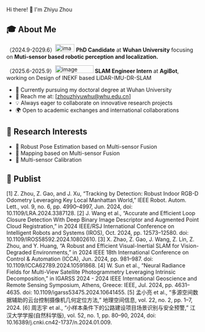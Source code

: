 Hi there! 👋 I'm Zhiyu Zhou

## 🎓 About Me

（2024.9-2029.6）<img width="50" height="20" alt="image" src="https://github.com/user-attachments/assets/a51970d8-15b4-4776-bb13-be60df211702" /> **PhD Candidate** at **Wuhan University** focusing on **Muti-sensor based robotic perception and localization.** 

（2025.6-2025.9）<img width="100" height="20" alt="image" src="https://github.com/user-attachments/assets/e56acdce-bbf0-4ee9-b851-549245bb024a" /> **SLAM Engineer Intern** at **AgiBot**, working on Design of INEKF based LiDAR-IMU-DR-SLAM

- 🌱 Currently pursuing my doctoral degree at Wuhan University
- 📧 Reach me at: [zhouzhiyuwhu@whu.edu.cn]
- 💡 Always eager to collaborate on innovative research projects
- 🌍 Open to academic exchanges and international collaborations

## 🔬 Research Interests        

<!-- 您可以根据实际研究方向修改这部分 -->
- 🤖 Robust Pose Estimation based on Multi-sensor Fusion
- 🤖 Mapping based on Multi-sensor Fusion
- 🤖 Multi-sensor Calibration

## 📔 Publist
[1] Z. Zhou, Z. Gao, and J. Xu, “Tracking by Detection: Robust Indoor RGB-D Odometry Leveraging Key Local Manhattan World,” IEEE Robot. Autom. Lett., vol. 9, no. 6, pp. 4990–4997, Jun. 2024, doi: 10.1109/LRA.2024.3387128.
[2] J. Wang et al., “Accurate and Efficient Loop Closure Detection With Deep Binary Image Descriptor and Augmented Point Cloud Registration,” in 2024 IEEE/RSJ International Conference on Intelligent Robots and Systems (IROS), Oct. 2024, pp. 12573–12580. doi: 10.1109/IROS58592.2024.10802610.
[3] X. Zhao, Z. Gao, J. Wang, Z. Lin, Z. Zhou, and Y. Huang, “A Robust and Efficient Visual-Inertial SLAM for Vision-Degraded Environments,” in 2024 IEEE 18th International Conference on Control & Automation (ICCA), Jun. 2024, pp. 981–987. doi: 10.1109/ICCA62789.2024.10591868.
[4] W. Sun et al., “Neural Radiance Fields for Multi-View Satellite Photogrammetry Leveraging Intrinsic Decomposition,” in IGARSS 2024 - 2024 IEEE International Geoscience and Remote Sensing Symposium, Athens, Greece: IEEE, Jul. 2024, pp. 4631–4635. doi: 10.1109/igarss53475.2024.10641455.
[5] 孟小亮 et al., “多源空间数据辅助的云台控制摄像机几何定位方法,” 地理空间信息, vol. 22, no. 2, pp. 1–7, 2024.
[6] 周志宇 et al., “小样本条件下的公路建设项目场景识别与安全预警,” 江汉大学学报(自然科学版), vol. 52, no. 1, pp. 80–90, 2024, doi: 10.16389/j.cnki.cn42-1737/n.2024.01.009.


